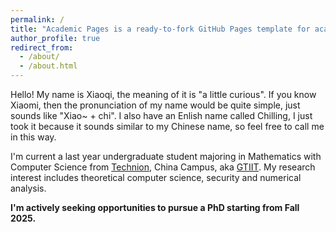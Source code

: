 ```yaml
---
permalink: /
title: "Academic Pages is a ready-to-fork GitHub Pages template for academic personal websites"
author_profile: true
redirect_from: 
  - /about/
  - /about.html
---
```


Hello! My name is Xiaoqi, the meaning of it is "a little curious". If you know Xiaomi, then the pronunciation of my name would be quite simple, just sounds like "Xiao~ + chi". I also have an Enlish name called Chilling, I just took it because it sounds similar to my Chinese name, so feel free to call me in this way.

I'm current a last year undergraduate student majoring in Mathematics with Computer Science from [Technion](https://www.technion.ac.il/en/home-2/), China Campus, aka [GTIIT](https://www.gtiit.edu.cn/en/). My research interest includes theoretical computer science, security and numerical analysis.

**I'm actively seeking opportunities to pursue a PhD starting from Fall 2025.**
